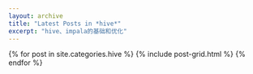 ```yaml
---
layout: archive
title: "Latest Posts in *hive*"
excerpt: "hive、impala的基础和优化"
---
```


<div class="tiles">
{% for post in site.categories.hive %}
	{% include post-grid.html %}
{% endfor %}
</div><!-- /.tiles -->
